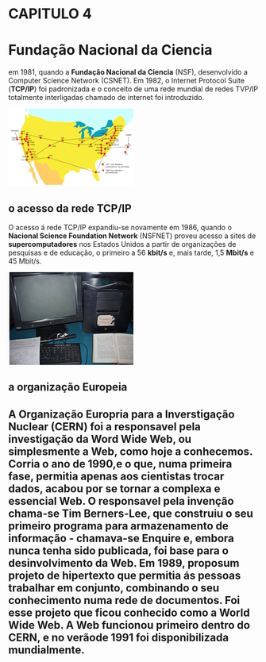 # CAPITULO 4

<h1>Fundação Nacional da Ciencia</h1>

em 1981, quando a <b>Fundação Nacional da Ciencia</b> (NSF), desenvolvido a Computer Science Network (CSNET). Em 1982, o Internet Protocol Suite (<b>TCP/IP</b>) foi padronizada e o conceito de uma rede mundial de redes TVP/IP totalmente interligadas chamado de internet foi introduzido.

<img src="imagem1cap4.jpeg">

<h2>o acesso da rede TCP/IP</h2>

O acesso á rede TCP/IP expandiu-se novamente em 1986, quando o <b>Nacional Science Foundation Network</b> (NSFNET) proveu acesso a sites de <b>supercomputadores</b> nos Estados Unidos a partir de organizações de pesquisas e de educação, o primeiro a 56 <b>kbit/s</b> e, mais tarde, 1,5 <b>Mbit/s</b> e 45 Mbit/s.

<img src="imagem2cap4.jpeg">

<h2>a organização Europeia<h2>

A <b>Organização Europria para a Inverstigação Nuclear</b> (CERN) foi a responsavel pela investigação da <b>Word Wide Web</b>, ou simplesmente a Web, como hoje a conhecemos. Corria o ano de 1990,e o que, numa primeira fase, permitia apenas aos cientistas trocar dados, acabou por se tornar a complexa e essencial Web. O responsavel pela invenção chama-se <b>Tim Berners-Lee</b>, que construiu o seu primeiro programa para armazenamento de informação - chamava-se Enquire e, embora nunca tenha sido publicada, foi base para o desinvolvimento da Web. Em 1989, proposum projeto de <b>hipertexto</b> que permitia ás pessoas trabalhar em conjunto, combinando o seu conhecimento numa rede de documentos. Foi esse projeto que ficou conhecido como a <b>World Wide Web</b>. A Web funcionou primeiro dentro do CERN, e no verãode 1991 foi disponibilizada mundialmente.
